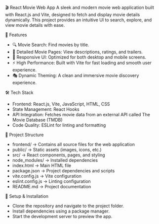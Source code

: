 🎬 React Movie Web App
A sleek and modern movie web application built with React.js and Vite, designed to fetch and display movie details dynamically. This project provides an intuitive UI to search, explore, and view movie details with ease.


🚀 Features
  - 🔍 Movie Search: Find movies by title.
  - 📌 Detailed Movie Pages: View descriptions, ratings, and trailers.
  - 🎨 Responsive UI: Optimized for both desktop and mobile screens.
  - ⚡ High Performance: Built with Vite for fast loading and smooth user experience.
  - 🎭 Dynamic Theming: A clean and immersive movie discovery experience.

🛠️ Tech Stack
  - Frontend: React.js, Vite, JavaScript, HTML, CSS
  - State Management: React Hooks
  - API Integration: Fetches movie data from an external API called The Movie Database (TMDB)
  - Code Quality: ESLint for linting and formatting

📂 Project Structure
  - frontend/ → Contains all source files for the web application
  - public/ → Static assets (images, icons, etc.)
  - src/ → React components, pages, and styling
  - node_modules/ → Installed dependencies
  - index.html → Main HTML file
  - package.json → Project dependencies and scripts
  - vite.config.js → Vite configuration
  - eslint.config.js → Linting configuration
  - README.md → Project documentation

🔧 Setup & Installation
  - Clone the repository and navigate to the project folder.
  - Install dependencies using a package manager.
  - Start the development server to preview the app.
